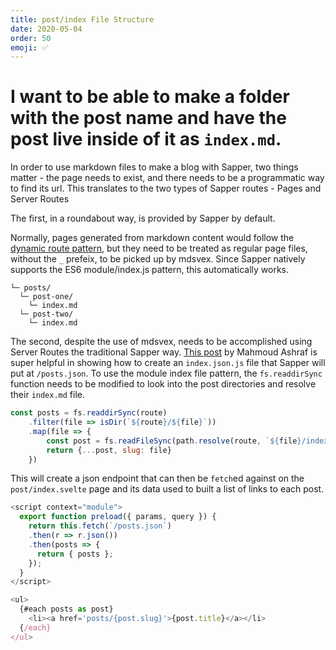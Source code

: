 ```yaml
---
title: post/index File Structure
date: 2020-05-04
order: 50
emoji: ✅
---
```


# I want to be able to make a folder with the post name and have the post live inside of it as `index.md`.

In order to use markdown files to make a blog with Sapper, two things matter - the page needs to exist, and there needs to be a programmatic way to find its url. This translates to the two types of Sapper routes - Pages and Server Routes

The first, in a roundabout way, is provided by Sapper by default.

Normally, pages generated from markdown content would follow the [dynamic route pattern](https://sapper.svelte.dev/docs#Pages), but they need to be treated as regular page files, without the `_` prefeix, to be picked up by mdsvex. Since Sapper natively supports the ES6 module/index.js pattern, this automatically works.

``` text
└─ posts/
  └─ post-one/
    └─ index.md
  └─ post-two/
    └─ index.md
```

The second, despite the use of mdsvex, needs to be accomplished using Server Routes the traditional Sapper way. [This post](https://www.mahmoudashraf.dev/goals/build-a-goals-with-svelte-and-markdown) by Mahmoud Ashraf is super helpful in showing how to create an `index.json.js` file that Sapper will put at `/posts.json`. To use the module index file pattern, the `fs.readdirSync` function needs to be modified to look into the post directories and resolve their `index.md` file.

``` javascript
const posts = fs.readdirSync(route)
	.filter(file => isDir(`${route}/${file}`))
	.map(file => {
		const post = fs.readFileSync(path.resolve(route, `${file}/index.md`), 'utf-8')
		return {...post, slug: file}
	})
  ```

This will create a json endpoint that can then be `fetch`ed against on the `post/index.svelte` page and its data used to built a list of links to each post.

``` javascript 
<script context="module">
  export function preload({ params, query }) {
    return this.fetch(`/posts.json`)
    .then(r => r.json())
    .then(posts => {
      return { posts };
    });
  }
</script>

<ul>
  {#each posts as post}
    <li><a href='posts/{post.slug}'>{post.title}</a></li>
  {/each}
</ul>
```

